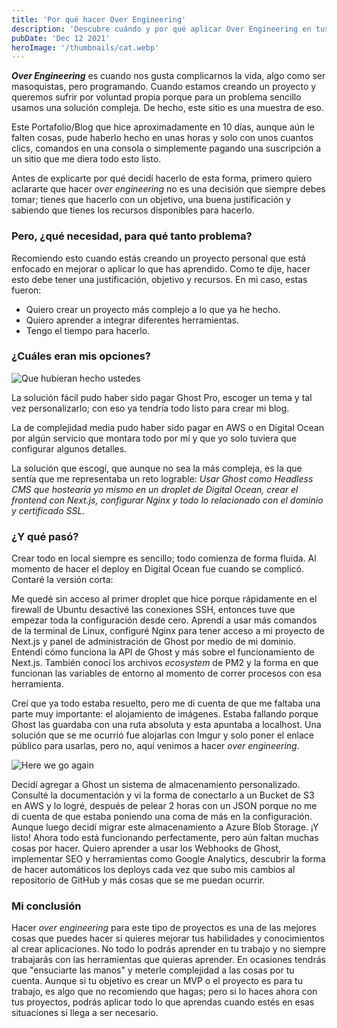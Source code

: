 ```yaml
---
title: 'Por qué hacer Over Engineering'
description: 'Descubre cuándo y por qué aplicar Over Engineering en tus proyectos personales. Una guía sobre cómo complicarte la vida programando con un propósito.'
pubDate: 'Dec 12 2021'
heroImage: '/thumbnails/cat.webp'
---
```


**_Over Engineering_** es cuando nos gusta complicarnos la vida, algo como ser masoquistas, pero programando. Cuando estamos creando un proyecto y queremos sufrir por voluntad propia porque para un problema sencillo usamos una solución compleja. De hecho, este sitio es una muestra de eso.

Este Portafolio/Blog que hice aproximadamente en 10 días, aunque aún le falten cosas, pude haberlo hecho en unas horas y solo con unos cuantos clics, comandos en una consola o simplemente pagando una suscripción a un sitio que me diera todo esto listo.

Antes de explicarte por qué decidí hacerlo de esta forma, primero quiero aclararte que hacer _over engineering_ no es una decisión que siempre debes tomar; tienes que hacerlo con un objetivo, una buena justificación y sabiendo que tienes los recursos disponibles para hacerlo.

### Pero, ¿qué necesidad, para qué tanto problema?

Recomiendo esto cuando estás creando un proyecto personal que está enfocado en mejorar o aplicar lo que has aprendido. Como te dije, hacer esto debe tener una justificación, objetivo y recursos. En mi caso, estas fueron:

- Quiero crear un proyecto más complejo a lo que ya he hecho.
- Quiero aprender a integrar diferentes herramientas.
- Tengo el tiempo para hacerlo.

### ¿Cuáles eran mis opciones?

![Que hubieran hecho ustedes](/blog-images/que-hubieran-hecho-ustedes.webp)

La solución fácil pudo haber sido pagar Ghost Pro, escoger un tema y tal vez personalizarlo; con eso ya tendría todo listo para crear mi blog.

La de complejidad media pudo haber sido pagar en AWS o en Digital Ocean por algún servicio que montara todo por mí y que yo solo tuviera que configurar algunos detalles.

La solución que escogí, que aunque no sea la más compleja, es la que sentía que me representaba un reto lograble: _Usar Ghost como Headless CMS que hostearía yo mismo en un droplet de Digital Ocean, crear el frontend con Next.js, configurar Nginx y todo lo relacionado con el dominio y certificado SSL_.

### ¿Y qué pasó?

Crear todo en local siempre es sencillo; todo comienza de forma fluida. Al momento de hacer el deploy en Digital Ocean fue cuando se complicó. Contaré la versión corta:

Me quedé sin acceso al primer droplet que hice porque rápidamente en el firewall de Ubuntu desactivé las conexiones SSH, entonces tuve que empezar toda la configuración desde cero. Aprendí a usar más comandos de la terminal de Linux, configuré Nginx para tener acceso a mi proyecto de Next.js y panel de administración de Ghost por medio de mi dominio. Entendí cómo funciona la API de Ghost y más sobre el funcionamiento de Next.js. También conocí los archivos _ecosystem_ de PM2 y la forma en que funcionan las variables de entorno al momento de correr procesos con esa herramienta.

Creí que ya todo estaba resuelto, pero me di cuenta de que me faltaba una parte muy importante: el alojamiento de imágenes. Estaba fallando porque Ghost las guardaba con una ruta absoluta y esta apuntaba a localhost. Una solución que se me ocurrió fue alojarlas con Imgur y solo poner el enlace público para usarlas, pero no, aquí venimos a hacer _over engineering_.

![Here we go again](/blog-images/here-we-go-again.webp)

Decidí agregar a Ghost un sistema de almacenamiento personalizado. Consulté la documentación y vi la forma de conectarlo a un Bucket de S3 en AWS y lo logré, después de pelear 2 horas con un JSON porque no me di cuenta de que estaba poniendo una coma de más en la configuración. Aunque luego decidí migrar este almacenamiento a Azure Blob Storage. ¡Y listo! Ahora todo está funcionando perfectamente, pero aún faltan muchas cosas por hacer. Quiero aprender a usar los Webhooks de Ghost, implementar SEO y herramientas como Google Analytics, descubrir la forma de hacer automáticos los deploys cada vez que subo mis cambios al repositorio de GitHub y más cosas que se me puedan ocurrir.

### Mi conclusión

Hacer _over engineering_ para este tipo de proyectos es una de las mejores cosas que puedes hacer si quieres mejorar tus habilidades y conocimientos al crear aplicaciones. No todo lo podrás aprender en tu trabajo y no siempre trabajarás con las herramientas que quieras aprender. En ocasiones tendrás que "ensuciarte las manos" y meterle complejidad a las cosas por tu cuenta. Aunque si tu objetivo es crear un MVP o el proyecto es para tu trabajo, es algo que no recomiendo que hagas; pero si lo haces ahora con tus proyectos, podrás aplicar todo lo que aprendas cuando estés en esas situaciones si llega a ser necesario.

